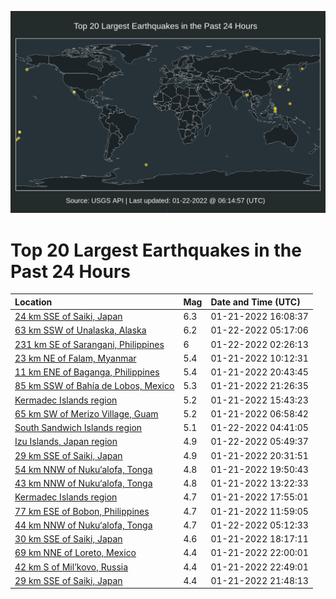 ![Map](./map.png)

# Top 20 Largest Earthquakes in the Past 24 Hours

| Location | Mag | Date and Time (UTC) |
|:---|:---|:---|
| [24 km SSE of Saiki, Japan](https://earthquake.usgs.gov/earthquakes/eventpage/us7000gdwz) | 6.3 | 01-21-2022 16:08:37 |
| [63 km SSW of Unalaska, Alaska](https://earthquake.usgs.gov/earthquakes/eventpage/us7000ge5q) | 6.2 | 01-22-2022 05:17:06 |
| [231 km SE of Sarangani, Philippines](https://earthquake.usgs.gov/earthquakes/eventpage/us7000ge38) | 6 | 01-22-2022 02:26:13 |
| [23 km NE of Falam, Myanmar](https://earthquake.usgs.gov/earthquakes/eventpage/us7000gdtu) | 5.4 | 01-21-2022 10:12:31 |
| [11 km ENE of Baganga, Philippines](https://earthquake.usgs.gov/earthquakes/eventpage/us7000ge0c) | 5.4 | 01-21-2022 20:43:45 |
| [85 km SSW of Bahía de Lobos, Mexico](https://earthquake.usgs.gov/earthquakes/eventpage/us7000ge0y) | 5.3 | 01-21-2022 21:26:35 |
| [Kermadec Islands region](https://earthquake.usgs.gov/earthquakes/eventpage/us7000gdwv) | 5.2 | 01-21-2022 15:43:23 |
| [65 km SW of Merizo Village, Guam](https://earthquake.usgs.gov/earthquakes/eventpage/us7000gdsi) | 5.2 | 01-21-2022 06:58:42 |
| [South Sandwich Islands region](https://earthquake.usgs.gov/earthquakes/eventpage/us7000ge5f) | 5.1 | 01-22-2022 04:41:05 |
| [Izu Islands, Japan region](https://earthquake.usgs.gov/earthquakes/eventpage/us7000ge62) | 4.9 | 01-22-2022 05:49:37 |
| [29 km SSE of Saiki, Japan](https://earthquake.usgs.gov/earthquakes/eventpage/us7000ge07) | 4.9 | 01-21-2022 20:31:51 |
| [54 km NNW of Nuku‘alofa, Tonga](https://earthquake.usgs.gov/earthquakes/eventpage/us7000ge1p) | 4.8 | 01-21-2022 19:50:43 |
| [43 km NNW of Nuku‘alofa, Tonga](https://earthquake.usgs.gov/earthquakes/eventpage/us7000ge1f) | 4.8 | 01-21-2022 13:22:33 |
| [Kermadec Islands region](https://earthquake.usgs.gov/earthquakes/eventpage/us7000gdyw) | 4.7 | 01-21-2022 17:55:01 |
| [77 km ESE of Bobon, Philippines](https://earthquake.usgs.gov/earthquakes/eventpage/us7000gdug) | 4.7 | 01-21-2022 11:59:05 |
| [44 km NNW of Nuku‘alofa, Tonga](https://earthquake.usgs.gov/earthquakes/eventpage/us7000ge5z) | 4.7 | 01-22-2022 05:12:33 |
| [30 km SSE of Saiki, Japan](https://earthquake.usgs.gov/earthquakes/eventpage/us7000gdyu) | 4.6 | 01-21-2022 18:17:11 |
| [69 km NNE of Loreto, Mexico](https://earthquake.usgs.gov/earthquakes/eventpage/us7000ge1a) | 4.4 | 01-21-2022 22:00:01 |
| [42 km S of Mil’kovo, Russia](https://earthquake.usgs.gov/earthquakes/eventpage/us7000ge1v) | 4.4 | 01-21-2022 22:49:01 |
| [29 km SSE of Saiki, Japan](https://earthquake.usgs.gov/earthquakes/eventpage/us7000ge17) | 4.4 | 01-21-2022 21:48:13 |
